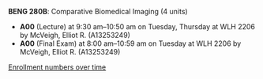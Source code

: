 **BENG 280B**: Comparative Biomedical Imaging (4 units)

- **A00** (Lecture) at 9:30 am–10:50 am on Tuesday, Thursday at WLH 2206 by McVeigh, Elliot R. (A13253249)
- **A00** (Final Exam) at 8:00 am–10:59 am on Tuesday at WLH 2206 by McVeigh, Elliot R. (A13253249)

[Enrollment numbers over time](./BENG280B.tsv)
